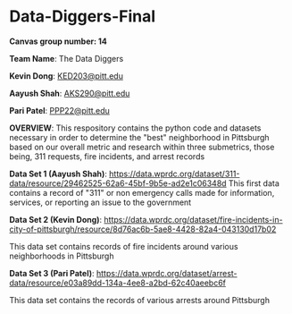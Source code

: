 # Data-Diggers-Final

**Canvas group number: 14**

**Team Name**: The Data Diggers

**Kevin Dong**: KED203@pitt.edu

**Aayush Shah**: AKS290@pitt.edu

**Pari Patel**: PPP22@pitt.edu

**OVERVIEW**: This respository contains the python code and datasets necessary in order to determine the "best" neighborhood in Pittsburgh based on our overall metric and research within three submetrics, those being, 311 requests, fire incidents, and arrest records

**Data Set 1 (Aayush Shah)**: https://data.wprdc.org/dataset/311-data/resource/29462525-62a6-45bf-9b5e-ad2e1c06348d
This first data contains a record of "311" or non emergency calls made for information, services, or reporting an issue to the government


**Data Set 2 (Kevin Dong)**: https://data.wprdc.org/dataset/fire-incidents-in-city-of-pittsburgh/resource/8d76ac6b-5ae8-4428-82a4-043130d17b02

This data set contains records of fire incidents around various neighborhoods in Pittsburgh


**Data Set 3 (Pari Patel)**: https://data.wprdc.org/dataset/arrest-data/resource/e03a89dd-134a-4ee8-a2bd-62c40aeebc6f

This data set contains the records of various arrests around Pittsburgh


